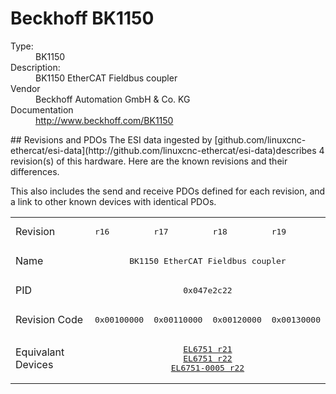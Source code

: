 #  Beckhoff BK1150

<dl>
  <dt>Type:</dt><dd>BK1150</dd>
  <dt>Description:</dt><dd>BK1150 EtherCAT Fieldbus coupler</dd>
  <dt>Vendor</dt><dd>Beckhoff Automation GmbH & Co. KG</dd>
  <dt>Documentation</dt><dd><a href="http://www.beckhoff.com/BK1150">http://www.beckhoff.com/BK1150</a></dd>
</dl>
## Revisions and PDOs
The ESI data ingested by [github.com/linuxcnc-ethercat/esi-data](http://github.com/linuxcnc-ethercat/esi-data)describes 4 revision(s) of this hardware.  Here are the known revisions and their differences.

This also includes the send and receive PDOs defined for each revision, and a link to other known devices with identical PDOs.

<table>
<tr >
<td class="first">Revision</td>
<td ><pre>r16</pre></td>
<td ><pre>r17</pre></td>
<td ><pre>r18</pre></td>
<td ><pre>r19</pre></td>
</tr>
<tr >
<td class="first">Name</td>
<td  colspan=4 align="center"><pre>BK1150 EtherCAT Fieldbus coupler</pre></td>
</tr>
<tr >
<td class="first">PID</td>
<td  colspan=4 align="center"><pre>0x047e2c22</pre></td>
</tr>
<tr >
<td class="first">Revision Code</td>
<td ><pre>0x00100000</pre></td>
<td ><pre>0x00110000</pre></td>
<td ><pre>0x00120000</pre></td>
<td ><pre>0x00130000</pre></td>
</tr>
<tr >
<td class="first">Equivalant Devices</td>
<td  colspan=4 align="center"><pre><a href="EL6751">EL6751 r21</a><br/><a href="EL6751">EL6751 r22</a><br/><a href="EL6751-0005">EL6751-0005 r22</a></pre></td>
</tr>
</table>
